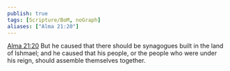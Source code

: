 ```yaml
---
publish: true
tags: [Scripture/BoM, noGraph]
aliases: ["Alma 21:20"]
---
```

[Alma 21:20](https://churchofjesuschrist.org/study/scriptures/bofm/alma/21?lang=eng&id=p20#p20) But he caused that there should be synagogues built in the land of Ishmael; and he caused that his people, or the people who were under his reign, should assemble themselves together.

